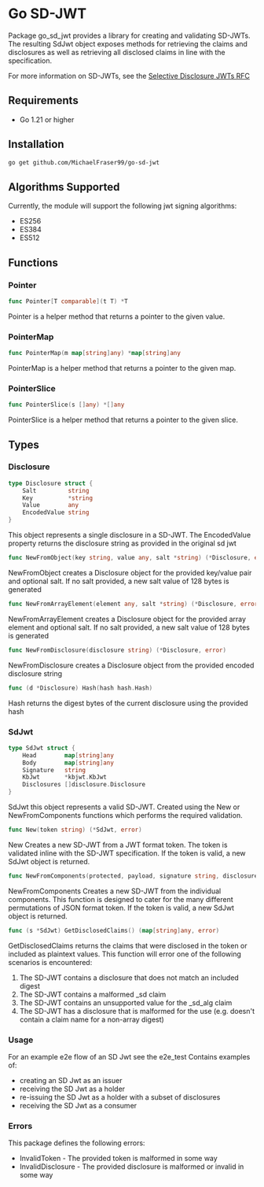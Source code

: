# Go SD-JWT
Package go_sd_jwt provides a library for creating and validating SD-JWTs. The
resulting SdJwt object exposes methods for retrieving the claims and disclosures
as well as retrieving all disclosed claims in line with the specification.

For more information on SD-JWTs, see the [Selective Disclosure JWTs RFC](https://www.ietf.org/archive/id/draft-ietf-oauth-selective-disclosure-jwt-05.html)

## Requirements
- Go 1.21 or higher

## Installation
```bash
go get github.com/MichaelFraser99/go-sd-jwt
```

## Algorithms Supported
Currently, the module will support the following jwt signing algorithms:
- ES256
- ES384
- ES512

## Functions
### Pointer
```go
func Pointer[T comparable](t T) *T
```
Pointer is a helper method that returns a pointer to the given value.


### PointerMap
```go
func PointerMap(m map[string]any) *map[string]any
```
PointerMap is a helper method that returns a pointer to the given map.

### PointerSlice
```go
func PointerSlice(s []any) *[]any
```
PointerSlice is a helper method that returns a pointer to the given slice.


## Types
### Disclosure
```go
type Disclosure struct {
    Salt         string
    Key          *string
    Value        any
    EncodedValue string
}
```
This object represents a single disclosure in a SD-JWT. The EncodedValue property returns the disclosure string as provided in the original sd jwt

```go
func NewFromObject(key string, value any, salt *string) (*Disclosure, error)
```
NewFromObject creates a Disclosure object for the provided key/value pair and optional salt. If no salt provided, a new salt value of 128 bytes is generated

```go
func NewFromArrayElement(element any, salt *string) (*Disclosure, error)
```
NewFromArrayElement creates a Disclosure object for the provided array element and optional salt. If no salt provided, a new salt value of 128 bytes is generated

```go
func NewFromDisclosure(disclosure string) (*Disclosure, error)
```
NewFromDisclosure creates a Disclosure object from the provided encoded disclosure string

```go
func (d *Disclosure) Hash(hash hash.Hash)
```
Hash returns the digest bytes of the current disclosure using the provided hash

### SdJwt
```go
type SdJwt struct {
    Head        map[string]any
    Body        map[string]any
    Signature   string
    KbJwt       *kbjwt.KbJwt
    Disclosures []disclosure.Disclosure
}
```
SdJwt this object represents a valid SD-JWT. Created using the New or NewFromComponents functions
which performs the required validation.

```go
func New(token string) (*SdJwt, error)
```
New Creates a new SD-JWT from a JWT format token. The token is
validated inline with the SD-JWT specification. If the token is valid,
a new SdJwt object is returned.

```go
func NewFromComponents(protected, payload, signature string, disclosures []string, kbJwt *string) (*SdJwt, error)
```
NewFromComponents Creates a new SD-JWT from the individual components. This function
is designed to cater for the many different permutations of JSON format token.
If the token is valid, a new SdJwt object is returned.

```go
func (s *SdJwt) GetDisclosedClaims() (map[string]any, error)
```
GetDisclosedClaims returns the claims that were disclosed in the token or
included as plaintext values. This function will error one of the following
scenarios is encountered:
1. The SD-JWT contains a disclosure that does not
match an included digest
2. The SD-JWT contains a malformed _sd claim
3. The SD-JWT contains an unsupported value for the _sd_alg claim
4. The SD-JWT has a disclosure that is malformed for the use (e.g. doesn't contain a claim
name for a non-array digest)

### Usage
For an example e2e flow of an SD Jwt see the e2e_test
Contains examples of:
- creating an SD Jwt as an issuer
- receiving the SD Jwt as a holder
- re-issuing the SD Jwt as a holder with a subset of disclosures
- receiving the SD Jwt as a consumer

### Errors
This package defines the following errors:
- InvalidToken - The provided token is malformed in some way
- InvalidDisclosure - The provided disclosure is malformed or invalid in some way
